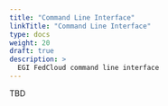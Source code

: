 ```yaml
---
title: "Command Line Interface"
linkTitle: "Command Line Interface"
type: docs
weight: 20
draft: true
description: >
  EGI FedCloud command line interface
---
```


TBD
